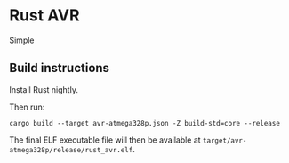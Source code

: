 # Rust AVR

Simple

## Build instructions

Install Rust nightly.

Then run:

```
cargo build --target avr-atmega328p.json -Z build-std=core --release
```

The final ELF executable file will then be available at `target/avr-atmega328p/release/rust_avr.elf`.
